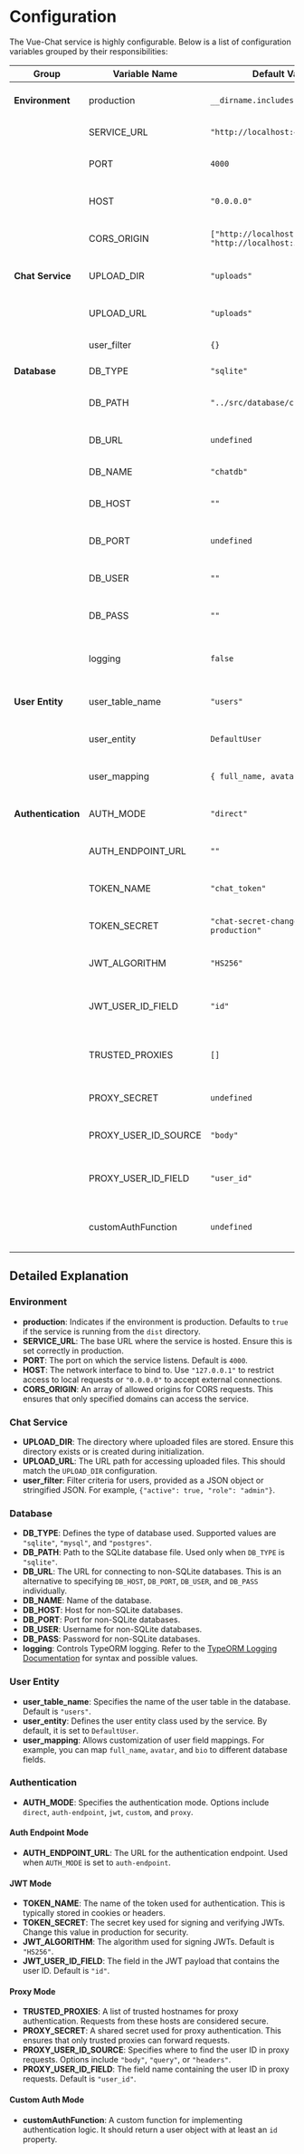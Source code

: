 # Configuration

The Vue-Chat service is highly configurable. Below is a list of configuration variables grouped by their responsibilities:

| Group                | Variable Name        | Default Value                  | Description                                      |
|----------------------|----------------------|--------------------------------|--------------------------------------------------|
| **Environment**      | production          | `__dirname.includes('dist')`  | Indicates if the environment is production.      |
|                      | SERVICE_URL         | `"http://localhost:4000"`    | External URL for the service.                   |
|                      | PORT                | `4000`                        | The port the service listens on.                |
|                      | HOST                | `"0.0.0.0"`                   | The network interface to bind to.               |
|                      | CORS_ORIGIN         | `["http://localhost:5174", "http://localhost:5173"]` | Allowed origins for CORS requests.              |
| **Chat Service**     | UPLOAD_DIR          | `"uploads"`                   | Directory for storing uploaded files.           |
|                      | UPLOAD_URL          | `"uploads"`                   | URL path for accessing uploaded files.          |
|                      | user_filter         | `{}`                          | Filter criteria for users.                      |
| **Database**         | DB_TYPE             | `"sqlite"`                   | Type of database used.                          |
|                      | DB_PATH             | `"../src/database/chatdb.sqlite"` | Path to the SQLite database file.               |
|                      | DB_URL              | `undefined`                   | URL for non-SQLite databases.                   |
|                      | DB_NAME             | `"chatdb"`                   | Name of the database.                           |
|                      | DB_HOST             | `""`                         | Host for non-SQLite databases.                  |
|                      | DB_PORT             | `undefined`                   | Port for non-SQLite databases.                  |
|                      | DB_USER             | `""`                         | Username for non-SQLite databases.              |
|                      | DB_PASS             | `""`                         | Password for non-SQLite databases.              |
|                      | logging             | `false`                       | Enable TypeORM logging. [Reference](https://orkhan.gitbook.io/typeorm/docs/logging) |
| **User Entity**      | user_table_name     | `"users"`                    | Name of the user table in the database.         |
|                      | user_entity         | `DefaultUser`                 | The user entity class used by the service.      |
|                      | user_mapping        | `{ full_name, avatar, bio }`  | Field mapping for user properties.              |
| **Authentication**   | AUTH_MODE           | `"direct"`                    | Authentication mode used by the service.        |
|                      | AUTH_ENDPOINT_URL   | `""`                          | URL for the authentication endpoint.            |
|                      | TOKEN_NAME          | `"chat_token"`                | Name of the token used for authentication.      |
|                      | TOKEN_SECRET        | `"chat-secret-change-me-in-production"` | Secret key for signing/verifying JWTs.          |
|                      | JWT_ALGORITHM       | `"HS256"`                     | Algorithm used for signing JWTs.                |
|                      | JWT_USER_ID_FIELD   | `"id"`                        | Field in JWT payload that contains the user ID. |
|                      | TRUSTED_PROXIES     | `[]`                          | List of trusted hostnames for proxy authentication. |
|                      | PROXY_SECRET        | `undefined`                   | Shared secret for proxy authentication.         |
|                      | PROXY_USER_ID_SOURCE| `"body"`                      | Location of the user ID in proxy requests.      |
|                      | PROXY_USER_ID_FIELD | `"user_id"`                   | Field name containing the user ID in proxy requests. |
|                      | customAuthFunction  | `undefined`                   | Custom function for authentication logic.       |

## Detailed Explanation

### Environment
- **production**: Indicates if the environment is production. Defaults to `true` if the service is running from the `dist` directory.
- **SERVICE_URL**: The base URL where the service is hosted. Ensure this is set correctly in production.
- **PORT**: The port on which the service listens. Default is `4000`.
- **HOST**: The network interface to bind to. Use `"127.0.0.1"` to restrict access to local requests or `"0.0.0.0"` to accept external connections.
- **CORS_ORIGIN**: An array of allowed origins for CORS requests. This ensures that only specified domains can access the service.

### Chat Service
- **UPLOAD_DIR**: The directory where uploaded files are stored. Ensure this directory exists or is created during initialization.
- **UPLOAD_URL**: The URL path for accessing uploaded files. This should match the `UPLOAD_DIR` configuration.
- **user_filter**: Filter criteria for users, provided as a JSON object or stringified JSON. For example, `{"active": true, "role": "admin"}`.

### Database
- **DB_TYPE**: Defines the type of database used. Supported values are `"sqlite"`, `"mysql"`, and `"postgres"`.
- **DB_PATH**: Path to the SQLite database file. Used only when `DB_TYPE` is `"sqlite"`.
- **DB_URL**: The URL for connecting to non-SQLite databases. This is an alternative to specifying `DB_HOST`, `DB_PORT`, `DB_USER`, and `DB_PASS` individually.
- **DB_NAME**: Name of the database.
- **DB_HOST**: Host for non-SQLite databases.
- **DB_PORT**: Port for non-SQLite databases.
- **DB_USER**: Username for non-SQLite databases.
- **DB_PASS**: Password for non-SQLite databases.
- **logging**: Controls TypeORM logging. Refer to the [TypeORM Logging Documentation](https://orkhan.gitbook.io/typeorm/docs/logging) for syntax and possible values.

### User Entity
- **user_table_name**: Specifies the name of the user table in the database. Default is `"users"`.
- **user_entity**: Defines the user entity class used by the service. By default, it is set to `DefaultUser`.
- **user_mapping**: Allows customization of user field mappings. For example, you can map `full_name`, `avatar`, and `bio` to different database fields.

### Authentication
- **AUTH_MODE**: Specifies the authentication mode. Options include `direct`, `auth-endpoint`, `jwt`, `custom`, and `proxy`.
#### Auth Endpoint Mode
- **AUTH_ENDPOINT_URL**: The URL for the authentication endpoint. Used when `AUTH_MODE` is set to `auth-endpoint`.
#### JWT Mode
- **TOKEN_NAME**: The name of the token used for authentication. This is typically stored in cookies or headers.
- **TOKEN_SECRET**: The secret key used for signing and verifying JWTs. Change this value in production for security.
- **JWT_ALGORITHM**: The algorithm used for signing JWTs. Default is `"HS256"`.
- **JWT_USER_ID_FIELD**: The field in the JWT payload that contains the user ID. Default is `"id"`.
#### Proxy Mode
- **TRUSTED_PROXIES**: A list of trusted hostnames for proxy authentication. Requests from these hosts are considered secure.
- **PROXY_SECRET**: A shared secret used for proxy authentication. This ensures that only trusted proxies can forward requests.
- **PROXY_USER_ID_SOURCE**: Specifies where to find the user ID in proxy requests. Options include `"body"`, `"query"`, or `"headers"`.
- **PROXY_USER_ID_FIELD**: The field name containing the user ID in proxy requests. Default is `"user_id"`.
#### Custom Auth Mode
- **customAuthFunction**: A custom function for implementing authentication logic. It should return a user object with at least an `id` property.